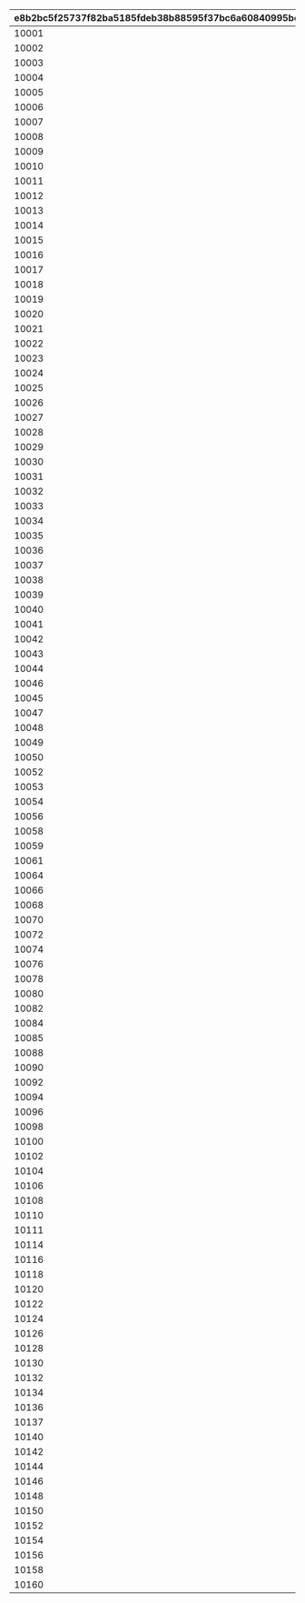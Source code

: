 |e8b2bc5f25737f82ba5185fdeb38b88595f37bc6a60840995bc44891e672f449|36e09084b569b0da9ce9865a3a9b0f3a31f85cb661b9dd66ac126eb7ab0f60b8|a804d976399fdc5e4530354088cae1d5b9d274b8843ec2cec56b89d482c5a846|1d55449d5ebaad04e9b2988cc05c0b32eca0932281adca8ca64d2a8bc3b82ba8|d5d4e14e2f7ef6d0e5bb7cffe1907a920f371be33dc20f99309e491554344bdf|3c2567f77cf4ecab5dfcd65b472cd8976275fe280878fc46aa6477d86b0df3c4|efce5a85c5e0173da3faf950ea9ebeefe69c08010523c39802a256315346dc09|0efe80655e71cdd85b99ee039bd430d203dca10a84bd52cfb0937ec3aa9ed9fc|c834890dbb3e54c3e7ed404438fcbd9a9dd2abf362f69534648c668de194d3c3|f9c3e6e09e34285757bfa980363da310d9fcf2a2f1167716716a1cca2d4e4d06|358f0296f007a9d32df781c83279b19c100738a654b7afa3a6390dc929632b3f|4e6a54078949cf55e2932976722ff8d73e0ea6f67d49d40dcdb1890cd987fa87|7b92455dc2033f56ffc78901e348878604f09e388ffa696688b31c1c418086e1|
| --- | --- | --- | --- | --- | --- | --- | --- | --- | --- | --- | --- | --- |
|10001|1|bgm_M33|0|380000|2030/03/26 14:59:00|0|0|380000|bgm_M33|2018/03/26 15:00:00|1|0|
|10002|2|bgm_M99|0|380000|2030/03/26 14:59:00|0|0|380000|bgm_M99|2018/04/26 15:00:00|1|0|
|10003|3|bgm_M107|0|380000|2030/03/26 14:59:00|0|0|380000|bgm_M107|2018/05/25 16:00:00|1|0|
|10004|4|bgm_M113|0|380000|2030/03/26 14:59:00|0|0|380000|bgm_M113|2018/06/26 15:00:00|1|0|
|10005|5|bgm_M121|0|380000|2030/03/26 14:59:00|0|0|380000|bgm_M121|2018/07/26 15:00:00|1|0|
|10006|6|bgm_M128|0|380000|2030/03/26 14:59:00|0|0|380000|bgm_M128|2018/08/27 15:00:00|1|0|
|10007|7|bgm_M135|0|380000|2030/03/26 14:59:00|0|0|380000|bgm_M135|2018/09/26 15:00:00|1|0|
|10008|8|bgm_M162|0|380000|2030/03/26 14:59:00|0|0|380000|bgm_M162|2018/10/26 15:00:00|1|0|
|10009|9|bgm_M171|0|380000|2030/03/26 14:59:00|0|0|380000|bgm_M171|2018/11/26 15:00:00|1|0|
|10010|10|bgm_M182|0|380000|2030/03/26 14:59:00|0|0|380000|bgm_M182|2018/12/26 15:00:00|1|0|
|10011|11|bgm_M189|0|380000|2030/03/26 14:59:00|0|0|380000|bgm_M189|2019/01/25 15:00:00|1|0|
|10012|12|bgm_M206|0|380000|2030/03/26 14:59:00|0|0|380000|bgm_M206|2019/02/22 15:00:00|1|0|
|10013|13|bgm_M215|0|380000|2030/03/26 14:59:00|0|0|380000|bgm_M215|2019/03/25 15:00:00|1|0|
|10014|14|bgm_M33|0|380000|2030/03/26 14:59:00|0|0|380000|bgm_M33|2019/04/11 15:00:00|1|0|
|10015|15|bgm_M223|0|380000|2030/03/26 14:59:00|0|0|380000|bgm_M223|2019/04/24 15:00:00|1|0|
|10016|16|bgm_M99|0|380000|2030/03/26 14:59:00|0|0|380000|bgm_M99|2019/05/09 15:00:00|1|0|
|10017|17||0|380000|2030/03/26 14:59:00|0|0|380000||2019/05/24 15:00:00|1|0|
|10018|18|bgm_M107|0|380000|2030/03/26 14:59:00|0|0|380000|bgm_M107|2019/06/10 15:00:00|1|0|
|10019|19|bgm_M237|0|380000|2030/03/26 14:59:00|0|0|380000|bgm_M237|2019/06/25 15:00:00|1|0|
|10020|20|bgm_M113|0|380000|2030/03/26 14:59:00|0|0|380000|bgm_M113|2019/07/08 15:00:00|1|0|
|10021|21|bgm_M245|0|380000|2030/03/26 14:59:00|0|0|380000|bgm_M245|2019/07/25 15:00:00|1|0|
|10022|22|bgm_M121|0|380000|2030/03/26 14:59:00|0|0|380000|bgm_M121|2019/08/08 15:00:00|1|0|
|10023|23|bgm_M254|0|380000|2030/03/26 14:59:00|0|0|380000|bgm_M254|2019/08/26 15:00:00|1|0|
|10024|24|bgm_M128|0|380000|2030/03/26 14:59:00|0|0|380000|bgm_M128|2019/09/09 15:00:00|1|0|
|10025|25|bgm_M265_Top|0|380000|2030/03/26 14:59:00|0|0|380000|bgm_M265|2019/09/24 15:00:00|1|0|
|10026|26|bgm_M135|0|380000|2030/03/26 14:59:00|0|0|380000|bgm_M135|2019/10/10 15:00:00|1|0|
|10027|27|bgm_M273|0|380000|2030/03/26 14:59:00|0|0|380000|bgm_M273|2019/10/25 15:00:00|1|0|
|10028|28|bgm_M162|0|380000|2030/03/26 14:59:00|0|0|380000|bgm_M162|2019/11/08 15:00:00|1|0|
|10029|29|bgm_M281|0|380000|2030/03/26 14:59:00|0|0|380000|bgm_M281|2019/11/25 15:00:00|1|0|
|10030|30|bgm_M171|0|380000|2030/03/26 14:59:00|0|0|380000|bgm_M171|2019/12/09 15:00:00|1|0|
|10031|31|bgm_M294|0|380000|2030/03/26 14:59:00|0|0|380000|bgm_M294|2019/12/25 15:00:00|1|0|
|10032|32|bgm_M182|0|380000|2030/03/26 14:59:00|0|0|380000|bgm_M182|2020/01/14 12:00:00|1|0|
|10033|33|bgm_M316|0|380000|2030/03/26 14:59:00|0|0|380000|bgm_M316|2020/01/24 15:00:00|1|0|
|10034|34|bgm_M189|0|380000|2030/03/26 14:59:00|0|0|380000|bgm_M189|2020/02/10 15:00:00|1|0|
|10035|35|bgm_M330|0|380000|2030/03/26 14:59:00|0|0|380000|bgm_M330|2020/02/25 15:00:00|1|0|
|10036|36|bgm_M330|0|380000|2030/03/26 14:59:00|0|0|380000|bgm_M330|2020/02/25 15:00:00|1|0|
|10037|37|bgm_M206|0|380000|2030/03/26 14:59:00|0|0|380000|bgm_M206|2020/03/12 15:00:00|1|0|
|10038|38|bgm_M343|0|380000|2030/03/26 14:59:00|0|0|380000|bgm_M343|2020/03/24 15:00:00|1|0|
|10039|39|bgm_M215|0|380000|2030/03/26 14:59:00|0|0|380000|bgm_M215|2020/04/10 12:00:00|1|0|
|10040|40|bgm_M351|0|380000|2030/03/26 14:59:00|0|0|380000|bgm_M351|2020/04/24 15:00:00|1|0|
|10041|41|bgm_M223|0|380000|2030/03/26 14:59:00|0|0|380000|bgm_M223|2020/05/10 12:00:00|1|0|
|10042|42|bgm_M375|0|380000|2030/03/26 14:59:00|0|0|380000|bgm_M375|2020/05/25 15:00:00|1|0|
|10043|43|bgm_M237|0|380000|2030/03/26 14:59:00|0|0|380000|bgm_M237|2020/06/08 18:00:00|1|0|
|10044|44|bgm_M380A|0|380000|2030/03/26 14:59:00|0|0|380000|bgm_M380A|2020/06/24 15:00:00|1|0|
|10046|45|bgm_M393|0|380000|2030/03/26 14:59:00|0|0|380000|bgm_M393|2020/07/25 12:00:00|1|0|
|10045|46|bgm_M245|0|380000|2030/03/26 14:59:00|0|0|380000|bgm_M245|2020/07/09 15:00:00|1|0|
|10047|47|bgm_M254|0|380000|2030/03/26 14:59:00|0|0|380000|bgm_M254|2020/08/09 15:00:00|1|0|
|10048|48|bgm_M403|0|380000|2030/03/26 14:59:00|0|0|380000|bgm_M403|2020/08/24 12:00:00|1|0|
|10049|49|bgm_M265_Top|0|380000|2030/03/26 14:59:00|0|0|380000|bgm_M265|2020/09/14 15:00:00|1|0|
|10050|50|bgm_M413|0|380000|2030/03/26 14:59:00|0|0|380000|bgm_M413|2020/09/25 15:00:00|1|0|
|10052|52|bgm_M421|0|380000|2030/03/26 14:59:00|0|0|380000|bgm_M421|2020/10/26 12:00:00|1|0|
|10053|53|0|0|380000|2030/03/26 14:59:00|0|0|380000|0|2020/11/06|1|0|
|10054|54|bgm_M426|0|380000|2030/03/26 14:59:00|0|0|380000|bgm_M426|2020/11/25 15:00:00|1|0|
|10056|56|bgm_M435|0|380000|2030/03/26 14:59:00|0|0|380000|bgm_M435|2020/12/25 15:00:00|1|0|
|10058|58|bgm_M442A|0|380000|2030/03/26 14:59:00|0|0|380000|bgm_M442A|2021/01/25 15:00:00|1|0|
|10059|59|bgm_M442B|0|380000|2030/03/26 14:59:00|0|0|380000|bgm_M442B|2021/01/25 15:00:00|1|0|
|10061|61|bgm_M451|0|380000|2030/03/26 14:59:00|0|0|380000|bgm_M451|2021/02/25 15:00:00|1|0|
|10064|64|bgm_M457|0|380000|2030/03/26 14:59:00|0|0|380000|bgm_M457|2021/03/25 15:00:00|1|0|
|10066|66|bgm_M467|0|380000|2030/03/26 14:59:00|0|0|380000|bgm_M467|2021/04/26 15:00:00|1|0|
|10068|68|bgm_M478_Lofi|0|380000|2030/03/26 14:59:00|0|0|380000|bgm_M478|2021/05/25 15:00:00|1|0|
|10070|70|bgm_M486|0|380000|2030/03/26 14:59:00|0|0|380000|bgm_M486|2021/06/24 15:00:00|1|0|
|10072|72|bgm_M496|0|380000|2030/03/26 14:59:00|0|0|380000|bgm_M496|2021/07/26 15:00:00|1|0|
|10074|74|bgm_M508|0|380000|2030/03/26 14:59:00|0|0|380000|bgm_M508|2021/08/26 15:00:00|1|0|
|10076|76|bgm_M520|0|380000|2030/03/26 14:59:00|0|0|380000|bgm_M520|2021/09/24 15:00:00|1|0|
|10078|78|bgm_M527|0|380000|2030/03/26 14:59:00|0|0|380000|bgm_M527|2021/10/25 18:30:00|1|0|
|10080|80|bgm_M536|0|380000|2030/03/26 14:59:00|0|0|380000|bgm_M536|2021/11/24 15:00:00|1|0|
|10082|82|bgm_M543|0|380000|2030/03/26 14:59:00|0|0|380000|bgm_M543|2021/12/27 18:30:00|1|0|
|10084|84|bgm_M552|0|380000|2030/03/26 14:59:00|0|0|380000|bgm_M552|2022/01/25 15:00:00|1|0|
|10085|85|bgm_M553|0|380000|2030/03/26 14:59:00|0|0|380000|bgm_M553|2022/01/25 15:00:00|1|0|
|10088|88|bgm_M565|0|380000|2030/03/26 14:59:00|0|0|380000|bgm_M565|2022/02/24 15:00:00|1|0|
|10090|90|bgm_M574|0|380000|2030/03/26 14:59:00|0|0|380000|bgm_M574|2022/03/24 15:00:00|1|0|
|10092|92|bgm_M582|0|380000|2030/03/26 14:59:00|0|0|380000|bgm_M582|2022/04/25 15:00:00|1|0|
|10094|94|bgm_M595|0|380000|2030/03/26 14:59:00|0|0|380000|bgm_M595|2022/05/25 15:00:00|1|0|
|10096|96|bgm_M601|0|380000|2030/03/26 14:59:00|0|0|380000|bgm_M601|2022/06/24 15:00:00|1|0|
|10098|98|bgm_M608|0|380000|2030/03/26 14:59:00|0|0|380000|bgm_M608|2022/07/25 15:00:00|1|0|
|10100|100|bgm_M618|0|380000|2030/03/26 14:59:00|0|0|380000|bgm_M618|2022/08/26 15:00:00|1|0|
|10102|102|bgm_M623|0|380000|2030/03/26 14:59:00|0|0|380000|bgm_M623|2022/09/22 15:00:00|1|0|
|10104|104|bgm_M630|0|380000|2030/03/26 14:59:00|0|0|380000|bgm_M630|2022/10/25 15:00:00|1|0|
|10106|106|bgm_M638|0|380000|2030/03/26 14:59:00|0|0|380000|bgm_M638|2022/11/24 15:00:00|1|0|
|10108|108|bgm_M647|0|380000|2030/03/26 14:59:00|0|0|380000|bgm_M647|2022/12/27 15:00:00|1|0|
|10110|110|bgm_M659|0|380000|2030/03/26 14:59:00|0|0|380000|bgm_M659|2023/01/24 15:00:00|1|0|
|10111|111|bgm_M660|0|380000|2030/03/26 14:59:00|0|0|380000|bgm_M660|2023/01/24 15:00:00|1|0|
|10114|114|bgm_M668|0|380000|2030/03/26 14:59:00|0|0|380000|bgm_M668|2023/02/24 15:00:00|1|0|
|10116|116|bgm_MC017|0|380000|2030/03/26 14:59:00|0|0|380000|bgm_MC017|2023/03/23 15:00:00|1|0|
|10118|118|bgm_MC026|0|380000|2030/03/26 14:59:00|0|0|380000|bgm_MC026|2023/04/24 19:00:00|1|0|
|10120|120|bgm_MC036|0|380000|2030/03/26 14:59:00|0|0|380000|bgm_MC036|2023/05/26 15:00:00|1|0|
|10122|122|bgm_MC046|0|380000|2030/03/26 14:59:00|0|0|380000|bgm_MC046|2023/06/23 15:00:00|1|0|
|10124|124|bgm_MC056|0|380000|2030/03/26 14:59:00|0|0|380000|bgm_MC056|2023/07/25 15:00:00|1|0|
|10126|126|bgm_MC063|0|380000|2030/03/26 14:59:00|0|0|380000|bgm_MC063|2023/08/25 15:00:00|1|0|
|10128|128|bgm_MC075|0|380000|2030/03/26 14:59:00|0|0|380000|bgm_MC075|2023/09/26 15:00:00|1|0|
|10130|130|bgm_MC082|0|380000|2030/03/26 14:59:00|0|0|380000|bgm_MC082|2023/10/23 15:00:00|1|0|
|10132|132|bgm_MC091|0|380000|2030/03/26 14:59:00|0|0|380000|bgm_MC091|2023/11/24 15:00:00|1|0|
|10134|134|bgm_MC099|0|380000|2030/03/26 14:59:00|0|0|380000|bgm_MC099|2023/12/27 15:00:00|1|0|
|10136|136|bgm_MC110|0|380000|2030/03/26 14:59:00|0|0|380000|bgm_MC110|2024/01/26 15:00:00|1|0|
|10137|137|bgm_MC111|0|380000|2030/03/26 14:59:00|0|0|380000|bgm_MC111|2024/01/26 15:00:00|1|0|
|10140|140|bgm_MC124|0|380000|2030/03/26 14:59:00|0|0|380000|bgm_MC124|2024/02/24 15:00:00|1|0|
|10142|142|bgm_MC136|0|380000|2030/03/26 14:59:00|0|0|380000|bgm_MC136|2024/03/26 15:00:00|1|0|
|10144|144|bgm_MC143|0|380000|2030/03/26 14:59:00|0|0|380000|bgm_MC143|2024/04/27 21:00:00|1|0|
|10146|146|bgm_MC147|0|380000|2030/03/26 14:59:00|0|0|380000|bgm_MC147|2024/05/23 15:00:00|1|0|
|10148|148|bgm_MC156|0|380000|2030/03/26 14:59:00|0|0|380000|bgm_MC156|2024/06/30 12:00:00|1|0|
|10150|150|bgm_MC162|0|380000|2030/03/26 14:59:00|0|0|380000|bgm_MC162|2024/07/26 15:00:00|1|0|
|10152|152|bgm_MC172_TitleCall|0|380000|2030/03/26 14:59:00|0|0|380000|bgm_MC172|2024/08/26 18:00:00|1|0|
|10154|154|bgm_MC186|0|380000|2030/03/26 14:59:00|0|0|380000|bgm_MC186|2024/09/25 15:00:00|1|0|
|10156|156|bgm_MC194|0|380000|2030/03/26 14:59:00|0|0|380000|bgm_MC194|2024/10/25 17:00:00|1|0|
|10158|158|bgm_MC213|0|380000|2030/03/26 14:59:00|0|0|380000|bgm_MC213|2024/11/30 12:00:00|1|0|
|10160|160|bgm_MC215B|0|380000|2030/03/26 14:59:00|0|0|380000|bgm_MC215B|2024/12/26 21:00:00|1|0|